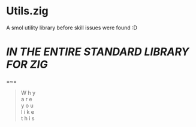 # Utils.zig
A smol utility library before skill issues were found :D

# ***IN THE ENTIRE STANDARD LIBRARY FOR ZIG***
=~=
> W h y\
> a r e\
> y o u\
> l i k e\
> t h i s